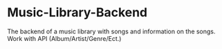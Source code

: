# Music-Library-Backend
The backend of a music library with songs and information on the songs. Work with API (Album/Artist/Genre/Ect.)
